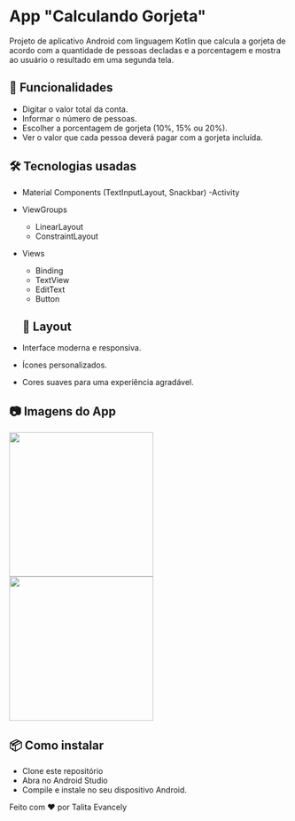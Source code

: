 # App "Calculando Gorjeta" 

Projeto de aplicativo Android com linguagem Kotlin que calcula a gorjeta de acordo com a quantidade de pessoas decladas e a porcentagem e mostra ao usuário o resultado em uma segunda tela.

## 📱 Funcionalidades
- Digitar o valor total da conta.
- Informar o número de pessoas.
- Escolher a porcentagem de gorjeta (10%, 15% ou 20%).
- Ver o valor que cada pessoa deverá pagar com a gorjeta incluída.

## 🛠️ Tecnologias usadas
- Material Components (TextInputLayout, Snackbar)
-Activity
- ViewGroups
  - LinearLayout
  - ConstraintLayout
- Views
  - Binding
  - TextView
  - EditText
  - Button

  ## 🎨 Layout
- Interface moderna e responsiva.
- Ícones personalizados.
- Cores suaves para uma experiência agradável.

## 📷 Imagens do App
<img src="https://github.com/user-attachments/assets/2500140a-758a-4389-a1ac-0d41f1cc0b74" width=260/> 
<img src="[https://github.com/user-attachments/assets/a609ac76-710d-41ef-8df9-d89e8948b10c](https://github.com/user-attachments/assets/dbe6c952-2c77-45f4-9075-1fbc9dc6715a)" width=260/>

## 📦 Como instalar
- Clone este repositório
- Abra no Android Studio
- Compile e instale no seu dispositivo Android.

  

Feito com ❤️ por Talita Evancely                                               

